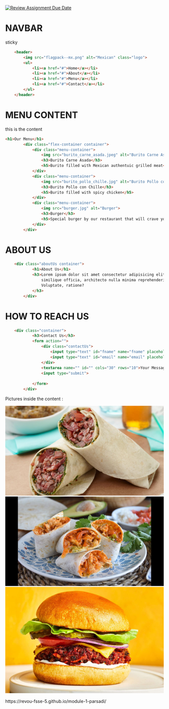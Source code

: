 [![Review Assignment Due Date](https://classroom.github.com/assets/deadline-readme-button-22041afd0340ce965d47ae6ef1cefeee28c7c493a6346c4f15d667ab976d596c.svg)](https://classroom.github.com/a/_rEaNyCz)
# NAVBAR
sticky
```html
    <header>
        <img src="flagpack--mx.png" alt="Mexican" class="logo">
        <ul>
            <li><a href="#">Home</a></li>
            <li><a href="#">About</a></li>
            <li><a href="#">Menu</a></li>
            <li><a href="#">Contact</a></li>
        </ul>
    </header>
```

# MENU CONTENT
this is the content
```html
<h1>Our Menu</h1>
        <div class="flex-container container">
            <div class="menu-container">
                <img src="burito_carne_asada.jpeg" alt="Burito Carne Asada">
                <h3>Burito Carne Asada</h3>
                <h5>Burito filled with Mexican authentuic grilled meat</h5>
            </div>
            <div class="menu-container">
                <img src="burito_pollo_chille.jpg" alt="Burito Pollo con Chille">
                <h3>Burito Pollo con Chille</h3>
                <h5>Burito filled with spicy chicken</h5>
            </div>
            <div class="menu-container">
                <img src="burger.jpg" alt="Burger">
                <h3>Burger</h3>
                <h5>Special burger by our restaurant that will crave your gut</h5>
            </div>
        </div>
```

# ABOUT US
```html
    <div class="aboutUs container">
            <h1>About Us</h1>
            <h3>Lorem ipsum dolor sit amet consectetur adipisicing elit. Exercitationem, atque! Porro magnam odio
                similique officia, architecto nulla minima reprehenderit incidunt adipisci, labore cupiditate!
                Voluptate, ratione?
            </h3>
        </div>
```

# HOW TO REACH US
```html
    <div class="container">
            <h3>Contact Us</h3>
            <form action="">
                <div class="contactUs">
                    <input type="text" id="fname" name="fname" placeholder="Your Name">
                    <input type="text" id="email" name="email" placeholder="Your email">
                </div>
                <textarea name="" id="" cols="30" rows="10">Your Message</textarea>
                <input type="submit">

            </form>
        </div>
```
Pictures inside the content :

![Burito Carne Asada](burito_carne_asada.jpeg)
![Burito Pollo con Chille](burito_pollo_chille.jpg)
![Burger](burger.jpg )

<p> https://revou-fsse-5.github.io/module-1-parsadi/ </p>